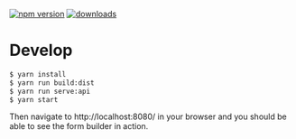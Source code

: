 [![npm version](https://badge.fury.io/js/react-form-builder2.svg)](//npmjs.com/package/react-form-builder2)
[![downloads](https://img.shields.io/npm/dm/react-form-builder2.svg)](https://img.shields.io/npm/dm/react-form-builder2.svg)

# Develop

```bash
$ yarn install
$ yarn run build:dist
$ yarn run serve:api
$ yarn start
```

Then navigate to http://localhost:8080/ in your browser and you should be able to see the form builder in action.
